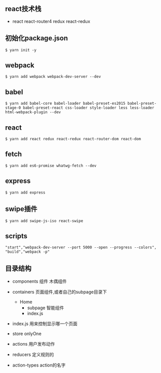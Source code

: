 ## react技术栈
- react react-router4 redux react-redux
## 初始化package.json
```
$ yarn init -y
```
## webpack
```
$ yarn add webpack webpack-dev-server --dev
```
## babel
```
$ yarn add babel-core babel-loader babel-preset-es2015 babel-preset-stage-0 babel-preset-react css-loader style-loader less less-loader html-webpack-plugin --dev
```
## react
```
$ yarn add react redux react-redux react-router-dom react-dom
```
## fetch
```
$ yarn add es6-promise whatwg-fetch --dev
```
## express
```
$ yarn add express
```

## swipe插件
```
$ yarn add swipe-js-iso react-swipe
```
## scripts
```
"start","webpack-dev-server --port 5000 --open --progress --colors",
"build","webpack -p"
```

## 目录结构
- components 组件 木偶组件
- containers 页面组件,或者自己的subpage目录下
    - Home
        - subpage 智能组件
        - index.js
- index.js 用来控制显示哪一个页面

- store onlyOne
- actions 用户发布动作
- reducers 定义规则的
- action-types action的名字